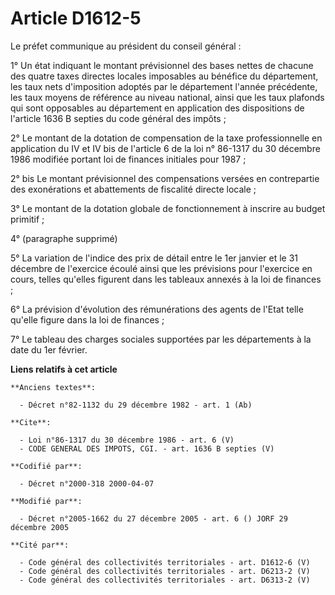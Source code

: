 # Article D1612-5

Le préfet communique au président du conseil général : 

1° Un état indiquant le montant prévisionnel des bases nettes de chacune des quatre taxes directes locales imposables au
bénéfice du département, les taux nets d'imposition adoptés par le département l'année précédente, les taux moyens de
référence au niveau national, ainsi que les taux plafonds qui sont opposables au département en application des dispositions
de l'article 1636 B septies du code général des impôts ; 

2° Le montant de la dotation de compensation de la taxe professionnelle en application du IV et IV bis de l'article 6 de la
loi n° 86-1317 du 30 décembre 1986 modifiée portant loi de finances initiales pour 1987 ; 

2° bis Le montant prévisionnel des compensations versées en contrepartie des exonérations et abattements de fiscalité directe
locale ; 

3° Le montant de la dotation globale de fonctionnement à inscrire au budget primitif ; 

4° (paragraphe supprimé) 

5° La variation de l'indice des prix de détail entre le 1er janvier et le 31 décembre de l'exercice écoulé ainsi que les
prévisions pour l'exercice en cours, telles qu'elles figurent dans les tableaux annexés à la loi de finances ; 

6° La prévision d'évolution des rémunérations des agents de l'Etat telle qu'elle figure dans la loi de finances ; 

7° Le tableau des charges sociales supportées par les départements à la date du 1er février.

**Liens relatifs à cet article**

	**Anciens textes**:

	  - Décret n°82-1132 du 29 décembre 1982 - art. 1 (Ab)

	**Cite**:

	  - Loi n°86-1317 du 30 décembre 1986 - art. 6 (V)
	  - CODE GENERAL DES IMPOTS, CGI. - art. 1636 B septies (V)

	**Codifié par**:

	  - Décret n°2000-318 2000-04-07

	**Modifié par**:

	  - Décret n°2005-1662 du 27 décembre 2005 - art. 6 () JORF 29 décembre 2005

	**Cité par**:

	  - Code général des collectivités territoriales - art. D1612-6 (V)
	  - Code général des collectivités territoriales - art. D6213-2 (V)
	  - Code général des collectivités territoriales - art. D6313-2 (V)
